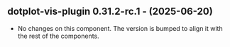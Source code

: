   ## dotplot-vis-plugin 0.31.2-rc.1 - (2025-06-20)
  
  * No changes on this component. The version is bumped to align it
    with the rest of the components.
